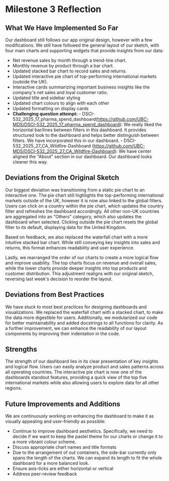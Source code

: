 # Milestone 3 Reflection

## What We Have Implemented So Far

Our dashboard still follows our app original design, however with a few modifications. We still have followed the general layout of our sketch, with four main charts and supporting widgets that provide insights from our data:

-   Net revenue sales by month through a trend-line chart.
-   Monthly revenue by product through a bar chart.
-   Updated stacked bar chart to record sales and returns.
-   Updated interactive pie chart of top-performing international markets (outside the UK).
-   Interactive cards summarizing important business insights like the company's net sales and loyal customer ratio.
-   Updated title and sidebar styling
-   Updated chart colours to align with each other
-   Updated formatting on display cards
-   **Challenging question attempt:** 
        -   DSCI-532_2025_17_pharma_spend_dashboard(https://github.com/UBC-MDS/DSCI-532_2025_17_pharma_spend_dashboard): We really liked the horizontal bar/lines between filters in this dashboard. It provides structured look to the dashboard and helps better distinguish between filters. We have incorporated this in our dashboard.
        -   DSCI-532_2025_27_CA_Wildfire-Dashboard (https://github.com/UBC-MDS/DSCI-532_2025_27_CA_Wildfire-Dashboard): We have center aligned the "About" section in our dashboard. Our dashboard looks cleaner this way. 


## Deviations from the Original Sketch

Our biggest deviation was transitioning from a static pie chart to an interactive one. The pie chart still highlights the top-performing international markets outside of the UK, however it is now also linked to the global filters. Users can click on a country within the pie chart, which updates the country filter and refreshes the dashboard accordingly. All other non-UK countries are aggregated into an "Others" category, which also updates the dashboard when selected. Clicking outside the pie chart resets the global filter to its default, displaying data for the United Kingdom.

Based on feedback, we also replaced the waterfall chart with a more intuitive stacked bar chart. While still conveying key insights into sales and returns, this format enhances readability and user experience.

Lastly, we rearranged the order of our charts to create a more logical flow and improve usability. The top charts focus on revenue and overall sales, while the lower charts provide deeper insights into top products and customer distribution. This adjustment realigns with our original sketch, reversing last week's decision to reorder the layout.


## Deviations from Best Practices

We have stuck to most best practices for designing dashboards and visualizations. We replaced the waterfall chart with a stacked chart, to make the data more digestible for users. Additionally, we modularized our code for better maintainability and added docstrings to all functions for clarity. As a further improvement, we can enhance the readability of our layout components by improving their indentation in the code.

## Strengths

The strength of our dashboard lies in its clear presentation of key insights and logical flow. Users can easily analyze product and sales patterns across all operating countries. The interactive pie chart is now one of the dashboards standout features, providing a quick view of the top five international markets while also allowing users to explore data for all other regions.

## Future Improvements and Additions

We are continuously working on enhancing the dashboard to make it as visually appealing and user-friendly as possible:
 
-   Continue to improve dashboard aesthetics. Specifically, we need to decide if we want to keep the pastel theme for our charts or change it to a more vibrant colour scheme.
-   Discuss appropriate chart names and title formats
-   Due to the arrangement of out containers, the side-bar currently only spans the length of the charts. We can expand its length to fit the whole dashboard for a more balanced look. 
-   Ensure axis-ticks are either horizontal or vertical
-   Address peer-review feedback 
